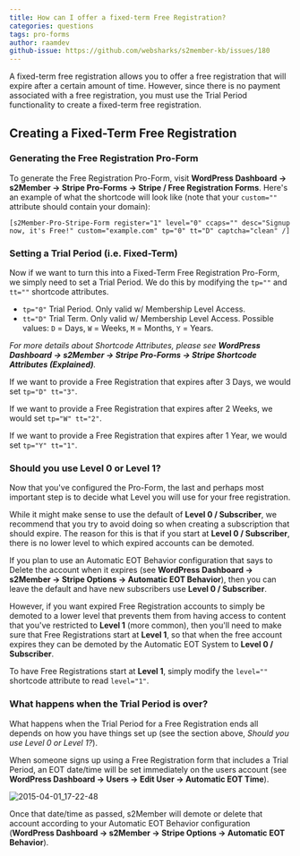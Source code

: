 ```yaml
---
title: How can I offer a fixed-term Free Registration?
categories: questions
tags: pro-forms
author: raamdev
github-issue: https://github.com/websharks/s2member-kb/issues/180
---
```


A fixed-term free registration allows you to offer a free registration that will expire after a certain amount of time. However, since there is no payment associated with a free registration, you must use the Trial Period functionality to create a fixed-term free registration.

## Creating a Fixed-Term Free Registration

### Generating the Free Registration Pro-Form

To generate the Free Registration Pro-Form, visit **WordPress Dashboard → s2Member → Stripe Pro-Forms → Stripe / Free Registration Forms**. Here's an example of what the shortcode will look like (note that your `custom=""` attribute should contain your domain):

```text
[s2Member-Pro-Stripe-Form register="1" level="0" ccaps="" desc="Signup now, it's Free!" custom="example.com" tp="0" tt="D" captcha="clean" /]
```

### Setting a Trial Period (i.e. Fixed-Term)

Now if we want to turn this into a Fixed-Term Free Registration Pro-Form, we simply need to set a Trial Period. We do this by modifying the `tp=""` and `tt=""` shortcode attributes.

- `tp="0"` Trial Period. Only valid w/ Membership Level Access.
- `tt="D"` Trial Term. Only valid w/ Membership Level Access. Possible values: `D` = Days, `W` = Weeks, `M` = Months, `Y` = Years.

_For more details about Shortcode Attributes, please see **WordPress Dashboard → s2Member → Stripe Pro-Forms → Stripe Shortcode Attributes (Explained)**._

If we want to provide a Free Registration that expires after 3 Days, we would set `tp="D" tt="3"`.

If we want to provide a Free Registration that expires after 2 Weeks, we would set `tp="W" tt="2"`.

If we want to provide a Free Registration that expires after 1 Year, we would set `tp="Y" tt="1"`.

### Should you use Level 0 or Level 1?

Now that you've configured the Pro-Form, the last and perhaps most important step is to decide what Level you will use for your free registration. 

While it might make sense to use the default of **Level 0 / Subscriber**, we recommend that you try to avoid doing so when creating a subscription that should expire. The reason for this is that if you start at **Level 0 / Subscriber**, there is no lower level to which expired accounts can be demoted.

If you plan to use an Automatic EOT Behavior configuration that says to Delete the account when it expires (see **WordPress Dashboard → s2Member → Stripe Options → Automatic EOT Behavior**), then you can leave the default and have new subscribers use **Level 0 / Subscriber**. 

However, if you want expired Free Registration accounts to simply be demoted to a lower level that prevents them from having access to content that you've restricted to **Level 1** (more common), then you'll need to make sure that Free Registrations start at **Level 1**, so that when the free account expires they can be demoted by the Automatic EOT System to **Level 0 / Subscriber**. 

To have Free Registrations start at **Level 1**, simply modify the `level=""` shortcode attribute to read `level="1"`.

### What happens when the Trial Period is over?

What happens when the Trial Period for a Free Registration ends all depends on how you have things set up (see the section above, _Should you use Level 0 or Level 1?_).

When someone signs up using a Free Registration form that includes a Trial Period, an EOT date/time will be set immediately on the users account (see **WordPress Dashboard → Users → Edit User → Automatic EOT Time**). 

![2015-04-01_17-22-48](https://cloud.githubusercontent.com/assets/53005/6952893/bd77cf80-d893-11e4-88b8-18a62b487d57.png)

Once that date/time as passed, s2Member will demote or delete that account according to your Automatic EOT Behavior configuration (**WordPress Dashboard → s2Member → Stripe Options → Automatic EOT Behavior**).
